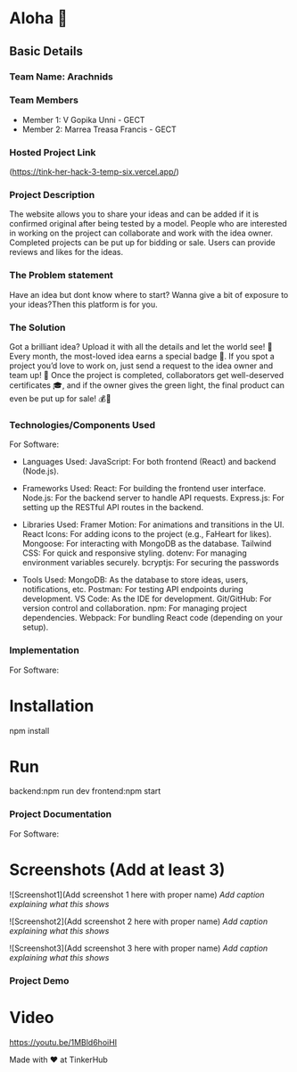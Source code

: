 # Aloha 🎯

## Basic Details

### Team Name: Arachnids

### Team Members

- Member 1: V Gopika Unni - GECT
- Member 2: Marrea Treasa Francis - GECT

### Hosted Project Link

(https://tink-her-hack-3-temp-six.vercel.app/)

### Project Description

The website allows you to share your ideas and can be added if it is confirmed original after being tested by a model. People who are interested in working on the project can collaborate and work with the idea owner. Completed projects can be put up for bidding or sale. Users can provide reviews and likes for the ideas.

### The Problem statement

Have an idea but dont know where to start? Wanna give a bit of exposure to your ideas?Then this platform is for you.

### The Solution

Got a brilliant idea? Upload it with all the details and let the world see! 🌟 Every month, the most-loved idea earns a special badge 🏅. If you spot a project you’d love to work on, just send a request to the idea owner and team up! 🤝 Once the project is completed, collaborators get well-deserved certificates 🎓, and if the owner gives the green light, the final product can even be put up for sale! 💰🚀

### Technologies/Components Used

For Software:

* Languages Used: JavaScript: For both frontend (React) and backend (Node.js).

* Frameworks Used: React: For building the frontend user interface. Node.js: For the backend server to handle API requests. Express.js: For setting up the RESTful API routes in the backend.

* Libraries Used: Framer Motion: For animations and transitions in the UI. React Icons: For adding icons to the project (e.g., FaHeart for likes). Mongoose: For interacting with MongoDB as the database. Tailwind CSS: For quick and responsive styling. dotenv: For managing environment variables securely. bcryptjs: For securing the passwords

* Tools Used: MongoDB: As the database to store ideas, users, notifications, etc. Postman: For testing API endpoints during development. VS Code: As the IDE for development. Git/GitHub: For version control and collaboration. npm: For managing project dependencies. Webpack: For bundling React code (depending on your setup).

### Implementation

For Software:

# Installation

npm install

# Run

backend:npm run dev
frontend:npm start

### Project Documentation

For Software:

# Screenshots (Add at least 3)

![Screenshot1](Add screenshot 1 here with proper name)
_Add caption explaining what this shows_

![Screenshot2](Add screenshot 2 here with proper name)
_Add caption explaining what this shows_

![Screenshot3](Add screenshot 3 here with proper name)
_Add caption explaining what this shows_

### Project Demo

# Video

https://youtu.be/1MBld6hoiHI


Made with ❤️ at TinkerHub
